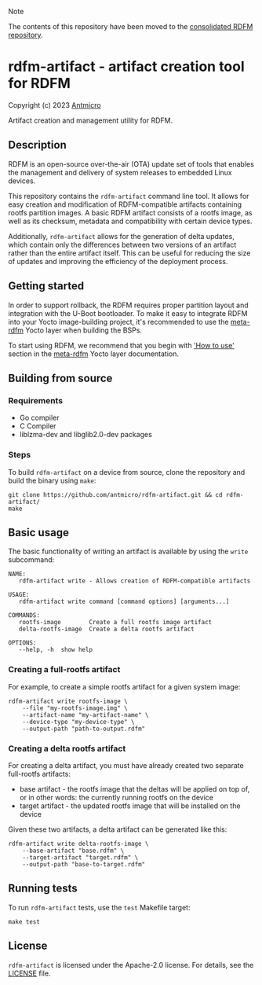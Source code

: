 > [!NOTE]
> The contents of this repository have been moved to the [consolidated RDFM repository](https://github.com/antmicro/rdfm/tree/main/tools/rdfm-artifact).

# rdfm-artifact - artifact creation tool for RDFM

Copyright (c) 2023 [Antmicro](https://www.antmicro.com)

Artifact creation and management utility for RDFM.

## Description

RDFM is an open-source over-the-air (OTA) update set of tools that enables the management and delivery of system releases to embedded Linux devices.

This repository contains the `rdfm-artifact` command line tool. It allows for easy creation and modification of RDFM-compatible artifacts containing rootfs partition images.
A basic RDFM artifact consists of a rootfs image, as well as its checksum, metadata and compatibility with certain device types. 

Additionally, `rdfm-artifact` allows for the generation of delta updates, which contain only the differences between two versions of an artifact rather than the entire artifact itself.
This can be useful for reducing the size of updates and improving the efficiency of the deployment process.


## Getting started
In order to support rollback, the RDFM requires proper partition layout and integration with the U-Boot bootloader. To make it easy to integrate RDFM into your Yocto image-building project, it's recommended to use the [meta-rdfm](https://github.com/antmicro/meta-antmicro/tree/master/meta-rdfm) Yocto layer when building the BSPs.

To start using RDFM, we recommend that you begin with ['How to use'](https://github.com/antmicro/meta-antmicro/tree/master/meta-rdfm#how-to-use) section in the [meta-rdfm](https://github.com/antmicro/meta-antmicro/tree/master/meta-rdfm) Yocto layer documentation.

## Building from source
### Requirements
* Go compiler
* C Compiler
* liblzma-dev and libglib2.0-dev packages

### Steps
To build `rdfm-artifact` on a device from source, clone the repository and build the binary using `make`:
```
git clone https://github.com/antmicro/rdfm-artifact.git && cd rdfm-artifact/
make
```

## Basic usage

The basic functionality of writing an artifact is available by using the `write` subcommand:

```
NAME:
   rdfm-artifact write - Allows creation of RDFM-compatible artifacts

USAGE:
   rdfm-artifact write command [command options] [arguments...]

COMMANDS:
   rootfs-image        Create a full rootfs image artifact
   delta-rootfs-image  Create a delta rootfs artifact

OPTIONS:
   --help, -h  show help
```

### Creating a full-rootfs artifact

For example, to create a simple rootfs artifact for a given system image:

```
rdfm-artifact write rootfs-image \
	--file "my-rootfs-image.img" \
	--artifact-name "my-artifact-name" \
	--device-type "my-device-type" \
	--output-path "path-to-output.rdfm"
```

### Creating a delta rootfs artifact

For creating a delta artifact, you must have already created two separate full-rootfs artifacts:
- base artifact - the rootfs image that the deltas will be applied on top of, or in other words: the currently running rootfs on the device
- target artifact - the updated rootfs image that will be installed on the device

Given these two artifacts, a delta artifact can be generated like this:
```
rdfm-artifact write delta-rootfs-image \
    --base-artifact "base.rdfm" \
    --target-artifact "target.rdfm" \
    --output-path "base-to-target.rdfm"
```

## Running tests

To run `rdfm-artifact` tests, use the `test`  Makefile target:

```
make test
```

## License

`rdfm-artifact` is licensed under the Apache-2.0 license. For details, see the [LICENSE](LICENSE) file.
